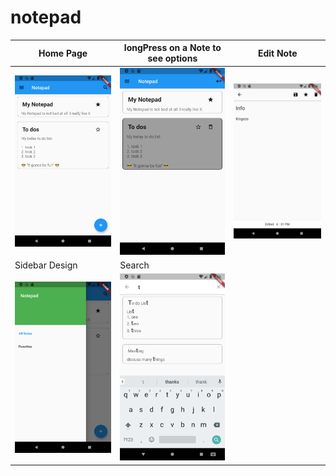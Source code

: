 # notepad

| Home Page | longPress on a Note to see options | Edit Note |
| --- | --- | --- |
| ![home page](assets/images/home.png) | ![options](assets/images/home_options.png) | ![edit page](assets/images/edit.png) |
| Sidebar Design | Search | |
| ![side bar](assets/images/sidebar.png) | ![search page](assets/images/search.png) | |

<!-- 
![home page](assets/images/home.png)

longPress on a Note to see options

![options](assets/images/home_options.png)

Edit Note

![edit page](assets/images/edit.png)

Sidebar Design

![side bar](assets/images/sidebar.png)

Search

![search page](assets/images/search.png) -->
